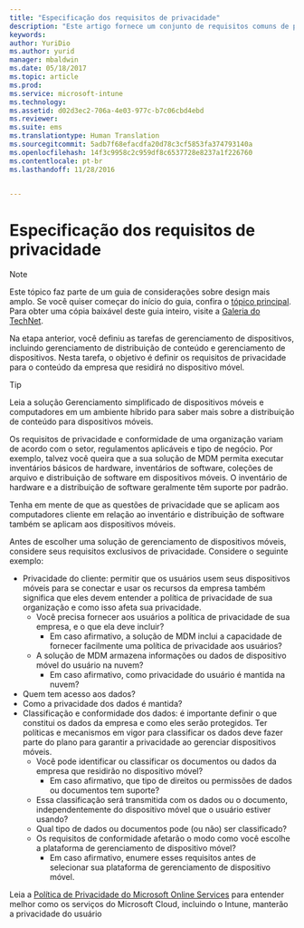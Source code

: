 ```yaml
---
title: "Especificação dos requisitos de privacidade"
description: "Este artigo fornece um conjunto de requisitos comuns de privacidade que devem ser usados em um cenário de gerenciamento de dispositivo móvel."
keywords: 
author: YuriDio
ms.author: yurid
manager: mbaldwin
ms.date: 05/18/2017
ms.topic: article
ms.prod: 
ms.service: microsoft-intune
ms.technology: 
ms.assetid: d02d3ec2-706a-4e03-977c-b7c06cbd4ebd
ms.reviewer: 
ms.suite: ems
ms.translationtype: Human Translation
ms.sourcegitcommit: 5adb7f68efacdfa20d78c3cf5853fa374793140a
ms.openlocfilehash: 14f3c9958c2c959df8c6537728e8237a1f226760
ms.contentlocale: pt-br
ms.lasthandoff: 11/28/2016


---
```


# <a name="specify-your-privacy-requirements"></a>Especificação dos requisitos de privacidade

>[!NOTE]
>Este tópico faz parte de um guia de considerações sobre design mais amplo. Se você quiser começar do início do guia, confira o [tópico principal](mdm-design-considerations-guide.md). Para obter uma cópia baixável deste guia inteiro, visite a [Galeria do TechNet](https://gallery.technet.microsoft.com/Mobile-Device-Management-7d401582).


Na etapa anterior, você definiu as tarefas de gerenciamento de dispositivos, incluindo gerenciamento de distribuição de conteúdo e gerenciamento de dispositivos. Nesta tarefa, o objetivo é definir os requisitos de privacidade para o conteúdo da empresa que residirá no dispositivo móvel.

>[!TIP]
> Leia a solução Gerenciamento simplificado de dispositivos móveis e computadores em um ambiente híbrido para saber mais sobre a distribuição de conteúdo para dispositivos móveis.

Os requisitos de privacidade e conformidade de uma organização variam de acordo com o setor, regulamentos aplicáveis e tipo de negócio. Por exemplo, talvez você queira que a sua solução de MDM permita executar inventários básicos de hardware, inventários de software, coleções de arquivo e distribuição de software em dispositivos móveis. O inventário de hardware e a distribuição de software geralmente têm suporte por padrão.

Tenha em mente de que as questões de privacidade que se aplicam aos computadores cliente em relação ao inventário e distribuição de software também se aplicam aos dispositivos móveis.

Antes de escolher uma solução de gerenciamento de dispositivos móveis, considere seus requisitos exclusivos de privacidade. Considere o seguinte exemplo:

- Privacidade do cliente: permitir que os usuários usem seus dispositivos móveis para se conectar e usar os recursos da empresa também significa que eles devem entender a política de privacidade de sua organização e como isso afeta sua privacidade.
    - Você precisa fornecer aos usuários a política de privacidade de sua empresa, e o que ela deve incluir?
        - Em caso afirmativo, a solução de MDM inclui a capacidade de fornecer facilmente uma política de privacidade aos usuários?
    - A solução de MDM armazena informações ou dados de dispositivo móvel do usuário na nuvem?
        - Em caso afirmativo, como privacidade do usuário é mantida na nuvem?
- Quem tem acesso aos dados?
- Como a privacidade dos dados é mantida?
- Classificação e conformidade dos dados: é importante definir o que constitui os dados da empresa e como eles serão protegidos. Ter políticas e mecanismos em vigor para classificar os dados deve fazer parte do plano para garantir a privacidade ao gerenciar dispositivos móveis.
    - Você pode identificar ou classificar os documentos ou dados da empresa que residirão no dispositivo móvel?
        - Em caso afirmativo, que tipo de direitos ou permissões de dados ou documentos tem suporte?
    - Essa classificação será transmitida com os dados ou o documento, independentemente do dispositivo móvel que o usuário estiver usando?
    - Qual tipo de dados ou documentos pode (ou não) ser classificado?
    - Os requisitos de conformidade afetarão o modo como você escolhe a plataforma de gerenciamento de dispositivo móvel?
        - Em caso afirmativo, enumere esses requisitos antes de selecionar sua plataforma de gerenciamento de dispositivo móvel.

Leia a [Política de Privacidade do Microsoft Online Services](http://www.microsoft.com/server-cloud/products/intune-trust-center/privacy.aspx) para entender melhor como os serviços do Microsoft Cloud, incluindo o Intune, manterão a privacidade do usuário

